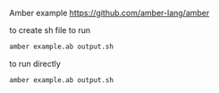 
Amber example https://github.com/amber-lang/amber

to create sh file to run
```bash
amber example.ab output.sh
```
to run directly
```bash
amber example.ab output.sh
```